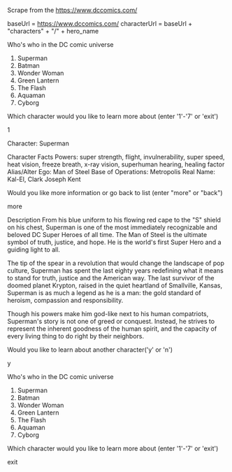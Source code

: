 Scrape from the https://www.dccomics.com/

baseUrl = https://www.dccomics.com/
characterUrl = baseUrl + "characters" + "/" + hero_name

Who's who in the DC comic universe
1. Superman
2. Batman
3. Wonder Woman
4. Green Lantern
5. The Flash
6. Aquaman
7. Cyborg

Which character would you like to learn more about (enter '1'-'7' or 'exit')

1

Character: Superman

Character Facts
Powers:
super strength, flight, invulnerability, super speed, heat vision, freeze breath, x-ray vision, superhuman hearing, healing factor
Alias/Alter Ego: Man of Steel
Base of Operations: Metropolis
Real Name: Kal-El, Clark Joseph Kent

Would you like more information or go back to list (enter "more" or "back")

more

Description
From his blue uniform to his flowing red cape to the "S" shield on his chest, Superman is one of the most immediately recognizable and beloved DC Super Heroes of all time. The Man of Steel is the ultimate symbol of truth, justice, and hope. He is the world's first Super Hero and a guiding light to all.

The tip of the spear in a revolution that would change the landscape of pop culture, Superman has spent the last eighty years redefining what it means to stand for truth, justice and the American way. The last survivor of the doomed planet Krypton, raised in the quiet heartland of Smallville, Kansas, Superman is as much a legend as he is a man: the gold standard of heroism, compassion and responsibility.

Though his powers make him god-like next to his human compatriots, Superman's story is not one of greed or conquest. Instead, he strives to represent the inherent goodness of the human spirit, and the capacity of every living thing to do right by their neighbors.

Would you like to learn about another character('y' or 'n')

y

Who's who in the DC comic universe
1. Superman
2. Batman
3. Wonder Woman
4. Green Lantern
5. The Flash
6. Aquaman
7. Cyborg

Which character would you like to learn more about (enter '1'-'7' or 'exit')

exit
